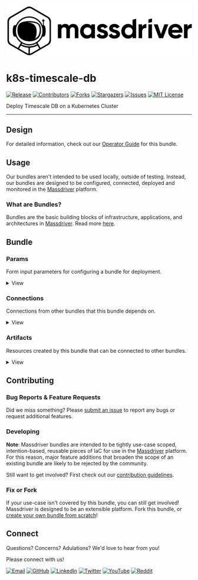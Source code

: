 [![Massdriver][logo]][website]

# k8s-timescale-db

[![Release][release_shield]][release_url]
[![Contributors][contributors_shield]][contributors_url]
[![Forks][forks_shield]][forks_url]
[![Stargazers][stars_shield]][stars_url]
[![Issues][issues_shield]][issues_url]
[![MIT License][license_shield]][license_url]


Deploy Timescale DB on a Kubernetes Cluster


---

## Design

For detailed information, check out our [Operator Guide](operator.md) for this bundle.

## Usage

Our bundles aren't intended to be used locally, outside of testing. Instead, our bundles are designed to be configured, connected, deployed and monitored in the [Massdriver][website] platform.

### What are Bundles?

Bundles are the basic building blocks of infrastructure, applications, and architectures in [Massdriver][website]. Read more [here](https://docs.massdriver.cloud/concepts/bundles).

## Bundle

### Params

Form input parameters for configuring a bundle for deployment.

<details>
<summary>View</summary>

<!-- PARAMS:START -->

**Params coming soon**

<!-- PARAMS:END -->

</details>

### Connections

Connections from other bundles that this bundle depends on.

<details>
<summary>View</summary>

<!-- CONNECTIONS:START -->

**Connections coming soon**

<!-- CONNECTIONS:END -->

</details>

### Artifacts

Resources created by this bundle that can be connected to other bundles.

<details>
<summary>View</summary>

<!-- ARTIFACTS:START -->

**Artifacts coming soon**

<!-- ARTIFACTS:END -->

</details>

## Contributing

<!-- CONTRIBUTING:START -->

### Bug Reports & Feature Requests

Did we miss something? Please [submit an issue](https://github.com/massdriver-cloud/k8s-timescale-db/issues) to report any bugs or request additional features.

### Developing

**Note**: Massdriver bundles are intended to be tightly use-case scoped, intention-based, reusable pieces of IaC for use in the [Massdriver][website] platform. For this reason, major feature additions that broaden the scope of an existing bundle are likely to be rejected by the community.

Still want to get involved? First check out our [contribution guidelines](https://docs.massdriver.cloud/bundles/contributing).

### Fix or Fork

If your use-case isn't covered by this bundle, you can still get involved! Massdriver is designed to be an extensible platform. Fork this bundle, or [create your own bundle from scratch](https://docs.massdriver.cloud/bundles/development)!

<!-- CONTRIBUTING:END -->

## Connect

<!-- CONNECT:START -->

Questions? Concerns? Adulations? We'd love to hear from you!

Please connect with us!

[![Email][email_shield]][email_url]
[![GitHub][github_shield]][github_url]
[![LinkedIn][linkedin_shield]][linkedin_url]
[![Twitter][twitter_shield]][twitter_url]
[![YouTube][youtube_shield]][youtube_url]
[![Reddit][reddit_shield]][reddit_url]

<!-- markdownlint-disable -->

[logo]: https://raw.githubusercontent.com/massdriver-cloud/docs/main/static/img/logo-with-logotype-horizontal-400x110.svg
[docs]: https://docs.massdriver.cloud/?utm_source=github&utm_medium=readme&utm_campaign=k8s-timescale-db&utm_content=docs
[website]: https://www.massdriver.cloud/?utm_source=github&utm_medium=readme&utm_campaign=k8s-timescale-db&utm_content=website
[github]: https://github.com/massdriver-cloud?utm_source=github&utm_medium=readme&utm_campaign=k8s-timescale-db&utm_content=github
[slack]: https://massdriverworkspace.slack.com/?utm_source=github&utm_medium=readme&utm_campaign=k8s-timescale-db&utm_content=slack
[linkedin]: https://www.linkedin.com/company/massdriver/?utm_source=github&utm_medium=readme&utm_campaign=k8s-timescale-db&utm_content=linkedin



[contributors_shield]: https://img.shields.io/github/contributors/massdriver-cloud/k8s-timescale-db.svg?style=for-the-badge
[contributors_url]: https://github.com/massdriver-cloud/k8s-timescale-db/graphs/contributors
[forks_shield]: https://img.shields.io/github/forks/massdriver-cloud/k8s-timescale-db.svg?style=for-the-badge
[forks_url]: https://github.com/massdriver-cloud/k8s-timescale-db/network/members
[stars_shield]: https://img.shields.io/github/stars/massdriver-cloud/k8s-timescale-db.svg?style=for-the-badge
[stars_url]: https://github.com/massdriver-cloud/k8s-timescale-db/stargazers
[issues_shield]: https://img.shields.io/github/issues/massdriver-cloud/k8s-timescale-db.svg?style=for-the-badge
[issues_url]: https://github.com/massdriver-cloud/k8s-timescale-db/issues
[release_url]: https://github.com/massdriver-cloud/k8s-timescale-db/releases/latest
[release_shield]: https://img.shields.io/github/release/massdriver-cloud/k8s-timescale-db.svg?style=for-the-badge
[license_shield]: https://img.shields.io/github/license/massdriver-cloud/k8s-timescale-db.svg?style=for-the-badge
[license_url]: https://github.com/massdriver-cloud/k8s-timescale-db/blob/main/LICENSE


[email_url]: mailto:support@massdriver.cloud
[email_shield]: https://img.shields.io/badge/email-Massdriver-black.svg?style=for-the-badge&logo=mail.ru&color=000000
[github_url]: mailto:support@massdriver.cloud
[github_shield]: https://img.shields.io/badge/follow-Github-black.svg?style=for-the-badge&logo=github&color=181717
[linkedin_url]: https://linkedin.com/in/massdriver-cloud
[linkedin_shield]: https://img.shields.io/badge/follow-LinkedIn-black.svg?style=for-the-badge&logo=linkedin&color=0A66C2
[twitter_url]: https://twitter.com/massdriver?utm_source=github&utm_medium=readme&utm_campaign=k8s-timescale-db&utm_content=twitter
[twitter_shield]: https://img.shields.io/badge/follow-Twitter-black.svg?style=for-the-badge&logo=twitter&color=1DA1F2
[discourse_url]: https://community.massdriver.cloud?utm_source=github&utm_medium=readme&utm_campaign=k8s-timescale-db&utm_content=discourse
[discourse_shield]: https://img.shields.io/badge/join-Discourse-black.svg?style=for-the-badge&logo=discourse&color=000000
[youtube_url]: https://www.youtube.com/channel/UCfj8P7MJcdlem2DJpvymtaQ
[youtube_shield]: https://img.shields.io/badge/subscribe-Youtube-black.svg?style=for-the-badge&logo=youtube&color=FF0000
[reddit_url]: https://www.reddit.com/r/massdriver
[reddit_shield]: https://img.shields.io/badge/subscribe-Reddit-black.svg?style=for-the-badge&logo=reddit&color=FF4500

<!-- markdownlint-restore -->

<!-- CONNECT:END -->
